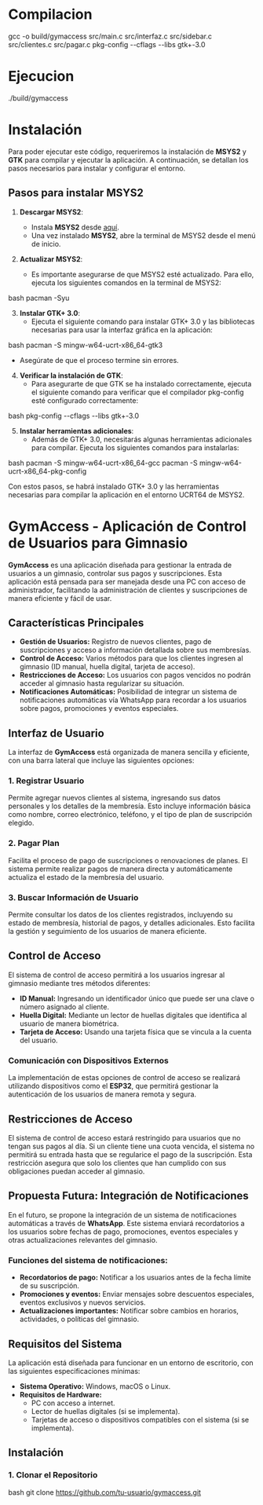 # Compilacion
 gcc -o build/gymaccess     src/main.c     src/interfaz.c     src/sidebar.c     src/clientes.c  src/pagar.c pkg-config --cflags --libs gtk+-3.0
# Ejecucion
./build/gymaccess
# Instalación

Para poder ejecutar este código, requeriremos la instalación de **MSYS2** y **GTK** para compilar y ejecutar la aplicación. A continuación, se detallan los pasos necesarios para instalar y configurar el entorno.

## Pasos para instalar MSYS2

1. **Descargar MSYS2**:
   - Instala **MSYS2** desde [aquí](https://www.msys2.org/).
   - Una vez instalado **MSYS2**, abre la terminal de MSYS2 desde el menú de inicio.

2. **Actualizar MSYS2**:
   - Es importante asegurarse de que MSYS2 esté actualizado. Para ello, ejecuta los siguientes comandos en la terminal de MSYS2:
     
bash
     pacman -Syu


3. **Instalar GTK+ 3.0**:
   - Ejecuta el siguiente comando para instalar GTK+ 3.0 y las bibliotecas necesarias para usar la interfaz gráfica en la aplicación:
     
bash
     pacman -S mingw-w64-ucrt-x86_64-gtk3

   - Asegúrate de que el proceso termine sin errores.

4. **Verificar la instalación de GTK**:
   - Para asegurarte de que GTK se ha instalado correctamente, ejecuta el siguiente comando para verificar que el compilador pkg-config esté configurado correctamente:
     
bash
     pkg-config --cflags --libs gtk+-3.0


5. **Instalar herramientas adicionales**:
   - Además de GTK+ 3.0, necesitarás algunas herramientas adicionales para compilar. Ejecuta los siguientes comandos para instalarlas:
     
bash
     pacman -S mingw-w64-ucrt-x86_64-gcc
     pacman -S mingw-w64-ucrt-x86_64-pkg-config


Con estos pasos, se habrá instalado GTK+ 3.0 y las herramientas necesarias para compilar la aplicación en el entorno UCRT64 de MSYS2.

# GymAccess - Aplicación de Control de Usuarios para Gimnasio

**GymAccess** es una aplicación diseñada para gestionar la entrada de usuarios a un gimnasio, controlar sus pagos y suscripciones. Esta aplicación está pensada para ser manejada desde una PC con acceso de administrador, facilitando la administración de clientes y suscripciones de manera eficiente y fácil de usar.

## Características Principales

- **Gestión de Usuarios:** Registro de nuevos clientes, pago de suscripciones y acceso a información detallada sobre sus membresías.
- **Control de Acceso:** Varios métodos para que los clientes ingresen al gimnasio (ID manual, huella digital, tarjeta de acceso).
- **Restricciones de Acceso:** Los usuarios con pagos vencidos no podrán acceder al gimnasio hasta regularizar su situación.
- **Notificaciones Automáticas:** Posibilidad de integrar un sistema de notificaciones automáticas vía WhatsApp para recordar a los usuarios sobre pagos, promociones y eventos especiales.

## Interfaz de Usuario

La interfaz de **GymAccess** está organizada de manera sencilla y eficiente, con una barra lateral que incluye las siguientes opciones:

### 1. Registrar Usuario
Permite agregar nuevos clientes al sistema, ingresando sus datos personales y los detalles de la membresía. Esto incluye información básica como nombre, correo electrónico, teléfono, y el tipo de plan de suscripción elegido.

### 2. Pagar Plan
Facilita el proceso de pago de suscripciones o renovaciones de planes. El sistema permite realizar pagos de manera directa y automáticamente actualiza el estado de la membresía del usuario.

### 3. Buscar Información de Usuario
Permite consultar los datos de los clientes registrados, incluyendo su estado de membresía, historial de pagos, y detalles adicionales. Esto facilita la gestión y seguimiento de los usuarios de manera eficiente.

## Control de Acceso

El sistema de control de acceso permitirá a los usuarios ingresar al gimnasio mediante tres métodos diferentes:

- **ID Manual:** Ingresando un identificador único que puede ser una clave o número asignado al cliente.
- **Huella Digital:** Mediante un lector de huellas digitales que identifica al usuario de manera biométrica.
- **Tarjeta de Acceso:** Usando una tarjeta física que se vincula a la cuenta del usuario.

### Comunicación con Dispositivos Externos

La implementación de estas opciones de control de acceso se realizará utilizando dispositivos como el **ESP32**, que permitirá gestionar la autenticación de los usuarios de manera remota y segura.

## Restricciones de Acceso

El sistema de control de acceso estará restringido para usuarios que no tengan sus pagos al día. Si un cliente tiene una cuota vencida, el sistema no permitirá su entrada hasta que se regularice el pago de la suscripción. Esta restricción asegura que solo los clientes que han cumplido con sus obligaciones puedan acceder al gimnasio.

## Propuesta Futura: Integración de Notificaciones

En el futuro, se propone la integración de un sistema de notificaciones automáticas a través de **WhatsApp**. Este sistema enviará recordatorios a los usuarios sobre fechas de pago, promociones, eventos especiales y otras actualizaciones relevantes del gimnasio. 

### Funciones del sistema de notificaciones:

- **Recordatorios de pago:** Notificar a los usuarios antes de la fecha límite de su suscripción.
- **Promociones y eventos:** Enviar mensajes sobre descuentos especiales, eventos exclusivos y nuevos servicios.
- **Actualizaciones importantes:** Notificar sobre cambios en horarios, actividades, o políticas del gimnasio.

## Requisitos del Sistema

La aplicación está diseñada para funcionar en un entorno de escritorio, con las siguientes especificaciones mínimas:

- **Sistema Operativo:** Windows, macOS o Linux.
- **Requisitos de Hardware:** 
  - PC con acceso a internet.
  - Lector de huellas digitales (si se implementa).
  - Tarjetas de acceso o dispositivos compatibles con el sistema (si se implementa).
  
## Instalación

### 1. Clonar el Repositorio

bash
git clone https://github.com/tu-usuario/gymaccess.git

